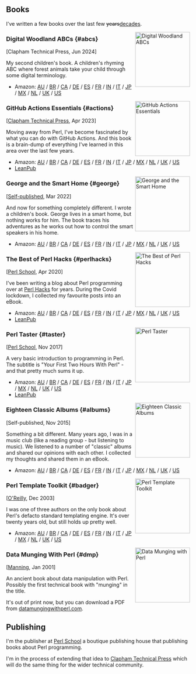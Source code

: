 ---
---
<style>
.cover {
  height: 150px;
  float: right;
  padding-left: 5px;
}
</style>

## Books

I've written a few books over the last few <del>years</del><ins>decades</ins>.

<img src="https://cdn.davecross.co.uk/imgs/abc.jpg" class="cover" alt="Digital Woodland ABCs">

### Digital Woodland ABCs {#abcs}

[Clapham Technical Press, Jun 2024]

My second children's book. A children's rhyming ABC where forest animals
take your child through some digital terminology.

* Amazon: [AU](https://amazon.com.au/dp/B0D8G6NPN5) / [BR](https://amazon.com.br/dp/B0D8G6NPN5) / [CA](https://amazon.ca/dp/B0D8G6NPN5) / [DE](https://amazon.de/dp/B0D8G6NPN5) / [ES](https://amazon.es/dp/B0D8G6NPN5) / [FR](https://amazon.fr/dp/B0D8G6NPN5) / [IN](https://amazon.in/dp/B0D8G6NPN5) / [IT](https://amazon.it/dp/B0D8G6NPN5) / [JP](https://amazon.co.jp/dp/B0D8G6NPN5) / [MX](https://amazon.com.mx/dp/B0D8G6NPN5) / [NL](https://amazon.nl/dp/B0D8G6NPN5) / [UK](https://amazon.co.uk/dp/B0D8G6NPN5) / [US](https://amazon.com/dp/B0D8G6NPN5)

<img src="https://cdn.davecross.co.uk/imgs/gae.jpg" class="cover" alt="GitHub Actions Essentials">

### GitHub Actions Essentials {#actions}

[[Clapham Technical Press](https://actions.davecross.co.uk/), Apr 2023]

Moving away from Perl, I've become fascinated by what you can do with
GitHub Actions. And this book is a brain-dump of everything I've learned
in this area over the last few years.

* Amazon: [AU](https://amazon.com.au/dp/B0C2D875YG) / [BR](https://amazon.com.br/dp/B0C2D875YG) / [CA](https://amazon.ca/dp/B0C2D875YG) / [DE](https://amazon.de/dp/B0C2D875YG) / [ES](https://amazon.es/dp/B0C2D875YG) / [FR](https://amazon.fr/dp/B0C2D875YG) / [IN](https://amazon.in/dp/B0C2D875YG) / [IT](https://amazon.it/dp/B0C2D875YG) / [JP](https://amazon.co.jp/dp/B0C2D875YG) / [MX](https://amazon.com.mx/dp/B0C2D875YG) / [NL](https://amazon.nl/dp/B0C2D875YG) / [UK](https://amazon.co.uk/dp/B0C2D875YG) / [US](https://amazon.com/dp/B0C2D875YG)
* [LeanPub](https://leanpub.com/githubactionsessentials/)

<img src="https://cdn.davecross.co.uk/imgs/gsh.jpg" class="cover" alt="George and the Smart Home">

### George and the Smart Home {#george}

[[Self-published](https://george.davecross.co.uk/), Mar 2022]

And now for something completely different. I wrote a children's book.
George lives in a smart home, but nothing works for him. The book traces
his adventures as he works out how to control the smart speakers in his
home.

* Amazon: [AU](https://amazon.com.au/dp/B09WHFGGTV) / [BR](https://amazon.com.br/dp/B09WHFGGTV) / [CA](https://amazon.ca/dp/B09WHFGGTV) / [DE](https://amazon.de/dp/B09WHFGGTV) / [ES](https://amazon.es/dp/B09WHFGGTV) / [FR](https://amazon.fr/dp/B09WHFGGTV) / [IN](https://amazon.in/dp/B09WHFGGTV) / [IT](https://amazon.it/dp/B09WHFGGTV) / [JP](https://amazon.co.jp/dp/B09WHFGGTV) / [MX](https://amazon.com.mx/dp/B09WHFGGTV) / [NL](https://amazon.nl/dp/B09WHFGGTV) / [UK](https://amazon.co.uk/dp/B09WHFGGTV) / [US](https://amazon.com/dp/B09WHFGGTV)

<img src="https://cdn.davecross.co.uk/imgs/bph.jpg" class="cover" alt="The Best of Perl Hacks">

### The Best of Perl Hacks {#perlhacks}

[[Perl School](https://perlschool.com/books/the-best-of-perl-hacks/), Apr 2020]

I've been writing a blog about Perl programming over at
[Perl Hacks](https://perlhacks.com/) for years. During the Covid lockdown,
I collected my favourite posts into an eBook.

* Amazon: [AU](https://amazon.com.au/dp/B086VK6TDH) / [BR](https://amazon.com.br/dp/B086VK6TDH) / [CA](https://amazon.ca/dp/B086VK6TDH) / [DE](https://amazon.de/dp/B086VK6TDH) / [ES](https://amazon.es/dp/B086VK6TDH) / [FR](https://amazon.fr/dp/B086VK6TDH) / [IN](https://amazon.in/dp/B086VK6TDH) / [IT](https://amazon.it/dp/B086VK6TDH) / [JP](https://amazon.co.jp/dp/B086VK6TDH) / [MX](https://amazon.com.mx/dp/B086VK6TDH) / [NL](https://amazon.nl/dp/B086VK6TDH) / [UK](https://amazon.co.uk/dp/B086VK6TDH) / [US](https://amazon.com/dp/B086VK6TDH)
* [LeanPub](https://leanpub.com/thebestofperlhacks/)

<img src="https://cdn.davecross.co.uk/imgs/pt.jpg" class="cover" alt="Perl Taster">

### Perl Taster {#taster}

[[Perl School](https://perlschool.com/books/perl-taster/), Nov 2017]

A very basic introduction to programming in Perl. The subtitle is "Your
First Two Hours With Perl" - and that pretty much sums it up.

* Amazon: [AU](https://amazon.com.au/dp/B077MB1LH1) / [BR](https://amazon.com.br/dp/B077MB1LH1) / [CA](https://amazon.ca/dp/B077MB1LH1) / [DE](https://amazon.de/dp/B077MB1LH1) / [ES](https://amazon.es/dp/B077MB1LH1) / [FR](https://amazon.fr/dp/B077MB1LH1) / [IN](https://amazon.in/dp/B077MB1LH1) / [IT](https://amazon.it/dp/B077MB1LH1) / [JP](https://amazon.co.jp/dp/B077MB1LH1) / [MX](https://amazon.com.mx/dp/B077MB1LH1) / [NL](https://amazon.nl/dp/B077MB1LH1) / [UK](https://amazon.co.uk/dp/B077MB1LH1) / [US](https://amazon.com/dp/B077MB1LH1)
* [LeanPub](https://leanpub.com/perl-taster/)

<img src="https://cdn.davecross.co.uk/imgs/eca.jpg" class="cover" alt="Eighteen Classic Albums">

### Eighteen Classic Albums {#albums}

[Self-published, Nov 2015]

Something a bit different. Many years ago, I was in a music club (like a
reading group - but listening to music). We listened to a number of
"classic" albums and shared our opinions with each other. I collected my
thoughts and shared them in an eBook.

* Amazon: [AU](https://amazon.com.au/dp/B017KUM88Y) / [BR](https://amazon.com.br/dp/B017KUM88Y) / [CA](https://amazon.ca/dp/B017KUM88Y) / [DE](https://amazon.de/dp/B017KUM88Y) / [ES](https://amazon.es/dp/B017KUM88Y) / [FR](https://amazon.fr/dp/B017KUM88Y) / [IN](https://amazon.in/dp/B017KUM88Y) / [IT](https://amazon.it/dp/B017KUM88Y) / [JP](https://amazon.co.jp/dp/B017KUM88Y) / [MX](https://amazon.com.mx/dp/B017KUM88Y) / [NL](https://amazon.nl/dp/B017KUM88Y) / [UK](https://amazon.co.uk/dp/B017KUM88Y) / [US](https://amazon.com/dp/B017KUM88Y)

<img src="https://cdn.davecross.co.uk/imgs/ptt.jpg" class="cover" alt="Perl Template Toolkit">

### Perl Template Toolkit {#badger}

[[O'Reilly](https://www.oreilly.com/library/view/perl-template-toolkit/0596004761/), Dec 2003]

I was one of three authors on the only book about Perl's defacto standard
templating engine. It's over twenty years old, but still holds up pretty
well.

* Amazon: [AU](https://amazon.com.au/dp/0596004761) / [BR](https://amazon.com.br/dp/0596004761) / [CA](https://amazon.ca/dp/0596004761) / [DE](https://amazon.de/dp/0596004761) / [ES](https://amazon.es/dp/0596004761) / [FR](https://amazon.fr/dp/0596004761) / [IN](https://amazon.in/dp/0596004761) / [IT](https://amazon.it/dp/0596004761) / [JP](https://amazon.co.jp/dp/0596004761) / [MX](https://amazon.com.mx/dp/0596004761) / [NL](https://amazon.nl/dp/0596004761) / [UK](https://amazon.co.uk/dp/0596004761) / [US](https://amazon.com/dp/0596004761)

<img src="https://cdn.davecross.co.uk/imgs/dmp.jpg" class="cover" alt="Data Munging with Perl">

### Data Munging With Perl {#dmp}

[[Manning](https://www.manning.com/books/data-munging-with-perl), Jan 2001]

An ancient book about data manipulation with Perl. Possibly the first technical
book with "munging" in the title.

It's out of print now, but you can download a PDF from
[datamungingwithperl.com](https://datamungingwithperl.com/).

## Publishing

I'm the publisher at [Perl School](https://perlschool.com/) a boutique
publishing house that publishing books about Perl programming.

I'm in the process of extending that idea to
[Clapham Technical Press](https://claphamtechpress.com/) which will
do the same thing for the wider technical community.
